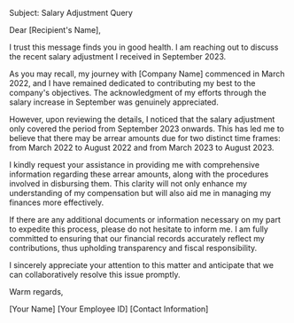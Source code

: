 Subject: Salary Adjustment Query

Dear [Recipient's Name],

I trust this message finds you in good health. I am reaching out to discuss the recent salary adjustment I received in September 2023.

As you may recall, my journey with [Company Name] commenced in March 2022, and I have remained dedicated to contributing my best to the company's objectives. The acknowledgment of my efforts through the salary increase in September was genuinely appreciated.

However, upon reviewing the details, I noticed that the salary adjustment only covered the period from September 2023 onwards. This has led me to believe that there may be arrear amounts due for two distinct time frames: from March 2022 to August 2022 and from March 2023 to August 2023.

I kindly request your assistance in providing me with comprehensive information regarding these arrear amounts, along with the procedures involved in disbursing them. This clarity will not only enhance my understanding of my compensation but will also aid me in managing my finances more effectively.

If there are any additional documents or information necessary on my part to expedite this process, please do not hesitate to inform me. I am fully committed to ensuring that our financial records accurately reflect my contributions, thus upholding transparency and fiscal responsibility.

I sincerely appreciate your attention to this matter and anticipate that we can collaboratively resolve this issue promptly.

Warm regards,

[Your Name]
[Your Employee ID]
[Contact Information]
